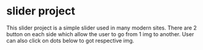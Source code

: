# slider project 

This slider project is a simple slider used in many modern sites.
There are 2 button on each side which allow the user to go from 1 img to another.
User can also click on dots below to got respective img.
